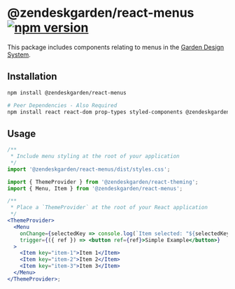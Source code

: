 # @zendeskgarden/react-menus [![npm version](https://img.shields.io/npm/v/@zendeskgarden/react-menus.svg?style=flat-square)](https://www.npmjs.com/package/@zendeskgarden/react-menus)

This package includes components relating to menus in the
[Garden Design System](https://zendeskgarden.github.io/).

## Installation

```sh
npm install @zendeskgarden/react-menus

# Peer Dependencies - Also Required
npm install react react-dom prop-types styled-components @zendeskgarden/react-theming
```

## Usage

```jsx static
/**
 * Include menu styling at the root of your application
 */
import '@zendeskgarden/react-menus/dist/styles.css';

import { ThemeProvider } from '@zendeskgarden/react-theming';
import { Menu, Item } from '@zendeskgarden/react-menus';

/**
 * Place a `ThemeProvider` at the root of your React application
 */
<ThemeProvider>
  <Menu
    onChange={selectedKey => console.log(`Item selected: "${selectedKey}"`)}
    trigger={({ ref }) => <button ref={ref}>Simple Example</button>}
  >
    <Item key="item-1">Item 1</Item>
    <Item key="item-2">Item 2</Item>
    <Item key="item-3">Item 3</Item>
  </Menu>
</ThemeProvider>;
```
